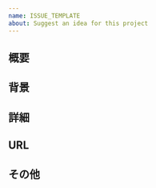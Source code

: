 ```yaml
---
name: ISSUE_TEMPLATE
about: Suggest an idea for this project
---
```

<!-- あくまでテンプレートなので必ずしもすべての項目を埋めなくてよい -->
## 概要

## 背景

## 詳細

## URL

## その他
